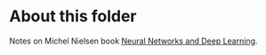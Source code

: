 # About this folder

Notes on Michel Nielsen book [Neural Networks and Deep Learning](http://neuralnetworksanddeeplearning.com/).  
